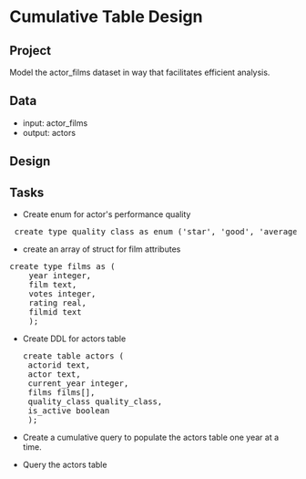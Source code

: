 # Cumulative Table Design

## Project
Model the actor_films dataset in way that facilitates efficient analysis.

## Data 
 - input: actor_films
 - output: actors

## Design





## Tasks
 - Create enum for actor's performance quality
   
<pre> create type quality_class as enum ('star', 'good', 'average', 'bad') </pre>

- create an array of struct for film attributes
  
<pre>create type films as (
	year integer,
	film text,
	votes integer,
	rating real,
	filmid text
	);</pre>
  
 - Create DDL for actors table
   
   <pre>create table actors (
	actorid text,
	actor text,
	current_year integer,
	films films[],
	quality_class quality_class,
	is_active boolean
	);</pre>

- Create a cumulative query to populate the actors table one year at a time.
- Query the actors table

  

